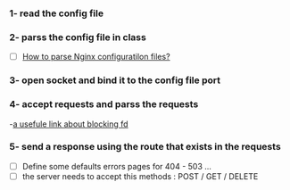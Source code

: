 ### **1-** read the config file 

### **2-** parss the config file in class
- [ ] [How to parse Nginx configuratilon files?](https://stackoverflow.com/questions/11240422/how-to-parse-nginx-configuratilon-files)

### **3-** open socket and bind it to the config file port

### **4-** accept requests and parss the requests
-[a usefule link about blocking fd](https://www.linuxtoday.com/blog/blocking-and-non-blocking-i-0/)

### **5-** send a response using the route that exists in the requests
- [ ] Define some defaults errors pages for 404 - 503 ...
- [ ] the server needs to accept this methods : POST / GET / DELETE
